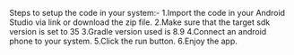 Steps to setup the code in your system:-
1.Import the code in your Android Studio via link or download the zip file.
2.Make sure that the target sdk version is set to 35
3.Gradle version used is 8.9
4.Connect an android phone to your system.
5.Click the run button.
6.Enjoy the app.

